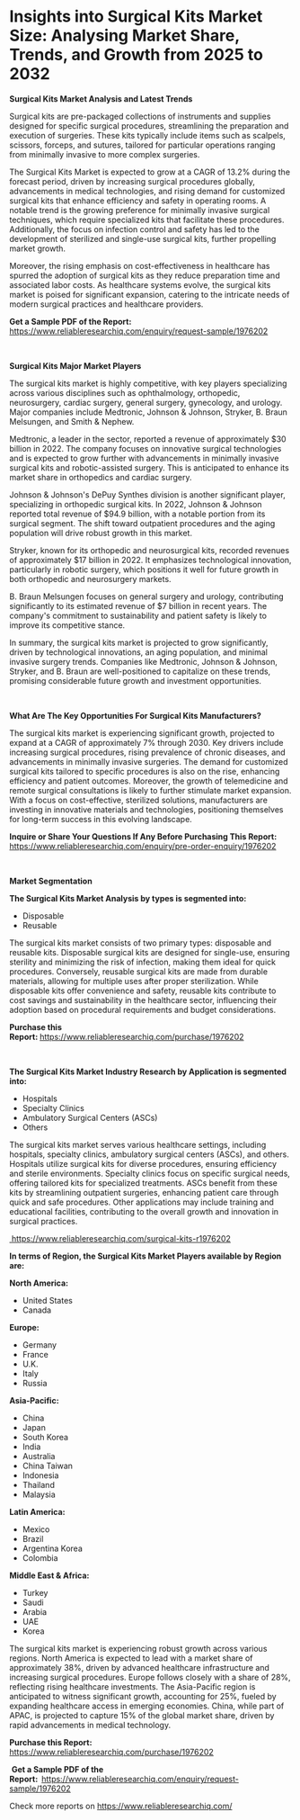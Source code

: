 <p><h1>Insights into Surgical Kits Market Size: Analysing Market Share, Trends, and Growth from 2025 to 2032</h1></p><p><strong>Surgical Kits Market Analysis and Latest Trends</strong></p>
<p><p>Surgical kits are pre-packaged collections of instruments and supplies designed for specific surgical procedures, streamlining the preparation and execution of surgeries. These kits typically include items such as scalpels, scissors, forceps, and sutures, tailored for particular operations ranging from minimally invasive to more complex surgeries.</p><p>The Surgical Kits Market is expected to grow at a CAGR of 13.2% during the forecast period, driven by increasing surgical procedures globally, advancements in medical technologies, and rising demand for customized surgical kits that enhance efficiency and safety in operating rooms. A notable trend is the growing preference for minimally invasive surgical techniques, which require specialized kits that facilitate these procedures. Additionally, the focus on infection control and safety has led to the development of sterilized and single-use surgical kits, further propelling market growth.</p><p>Moreover, the rising emphasis on cost-effectiveness in healthcare has spurred the adoption of surgical kits as they reduce preparation time and associated labor costs. As healthcare systems evolve, the surgical kits market is poised for significant expansion, catering to the intricate needs of modern surgical practices and healthcare providers.</p></p>
<p><strong>Get a Sample PDF of the Report:&nbsp;</strong> <a href="https://www.reliableresearchiq.com/enquiry/request-sample/1976202?utm_campaign=2811&utm_medium=2&utm_source=Github&utm_content=ia&utm_term=04032025&utm_id=surgical-kits">https://www.reliableresearchiq.com/enquiry/request-sample/1976202</a></p>
<p>&nbsp;</p>
<p><strong>Surgical Kits Major Market Players</strong></p>
<p><p>The surgical kits market is highly competitive, with key players specializing across various disciplines such as ophthalmology, orthopedic, neurosurgery, cardiac surgery, general surgery, gynecology, and urology. Major companies include Medtronic, Johnson & Johnson, Stryker, B. Braun Melsungen, and Smith & Nephew.</p><p>Medtronic, a leader in the sector, reported a revenue of approximately $30 billion in 2022. The company focuses on innovative surgical technologies and is expected to grow further with advancements in minimally invasive surgical kits and robotic-assisted surgery. This is anticipated to enhance its market share in orthopedics and cardiac surgery.</p><p>Johnson & Johnson's DePuy Synthes division is another significant player, specializing in orthopedic surgical kits. In 2022, Johnson & Johnson reported total revenue of $94.9 billion, with a notable portion from its surgical segment. The shift toward outpatient procedures and the aging population will drive robust growth in this market.</p><p>Stryker, known for its orthopedic and neurosurgical kits, recorded revenues of approximately $17 billion in 2022. It emphasizes technological innovation, particularly in robotic surgery, which positions it well for future growth in both orthopedic and neurosurgery markets.</p><p>B. Braun Melsungen focuses on general surgery and urology, contributing significantly to its estimated revenue of $7 billion in recent years. The company's commitment to sustainability and patient safety is likely to improve its competitive stance.</p><p>In summary, the surgical kits market is projected to grow significantly, driven by technological innovations, an aging population, and minimal invasive surgery trends. Companies like Medtronic, Johnson & Johnson, Stryker, and B. Braun are well-positioned to capitalize on these trends, promising considerable future growth and investment opportunities.</p></p>
<p>&nbsp;</p>
<p><strong>What Are The Key Opportunities For Surgical Kits Manufacturers?</strong></p>
<p><p>The surgical kits market is experiencing significant growth, projected to expand at a CAGR of approximately 7% through 2030. Key drivers include increasing surgical procedures, rising prevalence of chronic diseases, and advancements in minimally invasive surgeries. The demand for customized surgical kits tailored to specific procedures is also on the rise, enhancing efficiency and patient outcomes. Moreover, the growth of telemedicine and remote surgical consultations is likely to further stimulate market expansion. With a focus on cost-effective, sterilized solutions, manufacturers are investing in innovative materials and technologies, positioning themselves for long-term success in this evolving landscape.</p></p>
<p><strong>Inquire or Share Your Questions If Any Before Purchasing This Report:</strong> <a href="https://www.reliableresearchiq.com/enquiry/pre-order-enquiry/1976202?utm_campaign=2811&utm_medium=2&utm_source=Github&utm_content=ia&utm_term=04032025&utm_id=surgical-kits">https://www.reliableresearchiq.com/enquiry/pre-order-enquiry/1976202</a></p>
<p>&nbsp;</p>
<p><strong>Market Segmentation</strong></p>
<p><strong>The Surgical Kits Market Analysis by types is segmented into:</strong></p>
<p><ul><li>Disposable</li><li>Reusable</li></ul></p>
<p><p>The surgical kits market consists of two primary types: disposable and reusable kits. Disposable surgical kits are designed for single-use, ensuring sterility and minimizing the risk of infection, making them ideal for quick procedures. Conversely, reusable surgical kits are made from durable materials, allowing for multiple uses after proper sterilization. While disposable kits offer convenience and safety, reusable kits contribute to cost savings and sustainability in the healthcare sector, influencing their adoption based on procedural requirements and budget considerations.</p></p>
<p><strong>Purchase this Report:&nbsp;</strong><a href="https://www.reliableresearchiq.com/purchase/1976202?utm_campaign=2811&utm_medium=2&utm_source=Github&utm_content=ia&utm_term=04032025&utm_id=surgical-kits">https://www.reliableresearchiq.com/purchase/1976202</a></p>
<p>&nbsp;</p>
<p><strong>The Surgical Kits Market Industry Research by Application is segmented into:</strong></p>
<p><ul><li>Hospitals</li><li>Specialty Clinics</li><li>Ambulatory Surgical Centers (ASCs)</li><li>Others</li></ul></p>
<p><p>The surgical kits market serves various healthcare settings, including hospitals, specialty clinics, ambulatory surgical centers (ASCs), and others. Hospitals utilize surgical kits for diverse procedures, ensuring efficiency and sterile environments. Specialty clinics focus on specific surgical needs, offering tailored kits for specialized treatments. ASCs benefit from these kits by streamlining outpatient surgeries, enhancing patient care through quick and safe procedures. Other applications may include training and educational facilities, contributing to the overall growth and innovation in surgical practices.</p></p>
<p><a href="https://www.reliableresearchiq.com/surgical-kits-r1976202?utm_campaign=2811&utm_medium=2&utm_source=Github&utm_content=ia&utm_term=04032025&utm_id=surgical-kits">&nbsp;https://www.reliableresearchiq.com/surgical-kits-r1976202</a></p>
<p><strong>In terms of Region, the Surgical Kits Market Players available by Region are:</strong></p>
<p>
    <p> <strong> North America: </strong>
        <ul>
            <li>United States</li>
            <li>Canada</li>
        </ul>
        </p> 
    <p> <strong> Europe: </strong>
        <ul>
            <li>Germany</li>
            <li>France</li>
            <li>U.K.</li>
            <li>Italy</li>
            <li>Russia</li>
        </ul>
        </p> 
    <p> <strong> Asia-Pacific: </strong>
        <ul>
            <li>China</li>
            <li>Japan</li>
            <li>South Korea</li>
            <li>India</li>
            <li>Australia</li>
            <li>China Taiwan</li>
            <li>Indonesia</li>
            <li>Thailand</li>
            <li>Malaysia</li>
        </ul>
        </p> 
    <p> <strong> Latin America: </strong>
        <ul>
            <li>Mexico</li>
            <li>Brazil</li>
            <li>Argentina Korea</li>
            <li>Colombia</li>
        </ul>
        </p> 
    <p> <strong> Middle East & Africa: </strong>
        <ul>
            <li>Turkey</li>
            <li>Saudi</li>
            <li>Arabia</li>
            <li>UAE</li>
            <li>Korea</li>
        </ul>
    </p>
    </p>
<p><p>The surgical kits market is experiencing robust growth across various regions. North America is expected to lead with a market share of approximately 38%, driven by advanced healthcare infrastructure and increasing surgical procedures. Europe follows closely with a share of 28%, reflecting rising healthcare investments. The Asia-Pacific region is anticipated to witness significant growth, accounting for 25%, fueled by expanding healthcare access in emerging economies. China, while part of APAC, is projected to capture 15% of the global market share, driven by rapid advancements in medical technology.</p></p>
<p><strong>Purchase this Report: </strong><a href="https://www.reliableresearchiq.com/purchase/1976202?utm_campaign=2811&utm_medium=2&utm_source=Github&utm_content=ia&utm_term=04032025&utm_id=surgical-kits">https://www.reliableresearchiq.com/purchase/1976202</a></p>
<p>&nbsp;<strong>Get a Sample PDF of the Report:&nbsp;&nbsp;</strong><a href="https://www.reliableresearchiq.com/enquiry/request-sample/1976202?utm_campaign=2811&utm_medium=2&utm_source=Github&utm_content=ia&utm_term=04032025&utm_id=surgical-kits">https://www.reliableresearchiq.com/enquiry/request-sample/1976202</a></p>
<p><strong></strong></p>
<p>Check more reports on <a href="https://www.reliableresearchiq.com/?utm_campaign=2811&utm_medium=2&utm_source=Github&utm_content=ia&utm_term=04032025&utm_id=surgical-kits">https://www.reliableresearchiq.com/</a></p>